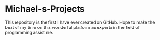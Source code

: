 # Michael-s-Projects
This repository is the first I have ever created on GitHub. Hope to make the best of my time on this wonderful platform as experts in the field of programming assist me.
